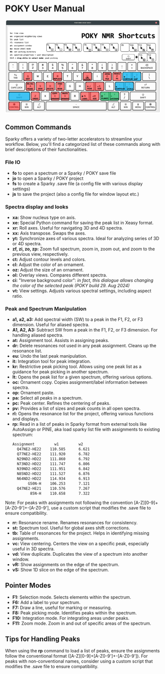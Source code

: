 # POKY User Manual

![POKY / SPARKY shortcuts cheat sheet](./images/poky_cheat_sheet_screenshot.png)


## Common Commands

Sparky offers a variety of two-letter accelerators to streamline your workflow. Below, you'll find a categorized list of these commands along with brief descriptions of their functionalities.


### File IO

- **fo** to open a spectrum or a Sparky / POKY save file
- **jo** to open a Sparky / POKY project
- **fs** to create a Sparky .save file (a config file with various display settings)
- **js** to save the project (also a config file for window layout etc.)


### Spectra display and looks
- **xa:** Show nucleus type on axis.
- **xe:** Special Python command for saving the peak list in Xeasy format.
- **xr:** Roll axes. Useful for navigating 3D and 4D spectra.
- **xx:** Axis transpose. Swaps the axes.
- **yt:** Synchronize axes of various spectra. Ideal for analyzing series of 3D or 4D spectra.
- **zf, zi, zo, zp:** Zoom full spectrum, zoom in, zoom out, and zoom to the previous view, respectively.
- **ct:** Adjust contour levels and colors.
- **cl:** Adjust the color of an ornament.
- **oz:** Adjust the size of an ornament.
- **ol:** Overlay views. Compares different spectra.
- **ci:** "Inverse background color": *in fact, this dialogue allows changing the color of the selected peak (POKY build 29. Aug 2024)*
- **vt:** View settings. Adjusts various spectral settings, including aspect ratio.

### Peak and Spectrum Manipulation

- **a1, a2, a3:** Add spectral width (SW) to a peak in the F1, F2, or F3 dimension. Useful for aliased spectra.
- **A1, A2, A3:** Subtract SW from a peak in the F1, F2, or F3 dimension. For handling aliased spectra.
- **at:** Assignment tool. Assists in assigning peaks.
- **dr:** Delete resonances not used in any peak assignment. Cleans up the resonance list.
- **eu:** Undo the last peak manipulation.
- **it:** Integration tool for peak integration.
- **kr:** Restrictive peak picking tool. Allows using one peak list as a guidance for peak picking in another spectrum.
- **lt:** Opens the peak list for a given spectrum, offering various options.
- **oc:** Ornament copy. Copies assignment/label information between spectra.
- **op:** Ornament paste.
- **pa:** Select all peaks in a spectrum.
- **pc:** Peak center. Refines the centering of peaks.
- **pv:** Provides a list of sizes and peak counts in all open spectra.
- **rl:** Opens the resonance list for the project, offering various functions and displays.
- **rp:** Read in a list of peaks in Sparky format from external tools like AutoAssign or PINE, aka load sparky list file with assignments to existing spectrum:
    ```
    Assignment         w1         w2  
      Q47NE2-HE22    110.585      6.621 
      Q77NE2-HE22    111.920      6.782 
      N29ND2-HD22    111.860      6.792 
      N73ND2-HD22    111.747      6.806 
      N39ND2-HD22    111.951      6.842 
      N85ND2-HD22    111.527      6.876 
      N64ND2-HD22    114.934      6.913 
           G50N-H    106.253      7.121 
      Q47NE2-HE21    110.576      7.267 
            85N-H    110.658      7.322 
    ```
 
Note: For peaks with assignments not following the convention [A-Z][0-9]+[A-Z0-9']+-[A-Z0-9'], use a custom script that modifies the .save file to ensure compatibility.

- **rr:** Resonance rename. Renames resonances for consistency.
- **st:** Spectrum tool. Useful for global axes shift corrections.
- **tb:** Table of resonances for the project. Helps in identifying missing assignments.
- **vc:** View centering. Centers the view on a specific peak, especially useful in 3D spectra.
- **vd:** View duplicate. Duplicates the view of a spectrum into another window.
- **vR:** Show assignments on the edge of the spectrum.
- **vS:** Show 1D slice on the edge of the spectrum.



## Pointer Modes

- **F1:** Selection mode. Selects elements within the spectrum.
- **F6:** Add a label to your spectrum.
- **F7:** Draw a line, useful for marking or measuring.
- **F8:** Peak picking mode. Identifies peaks within the spectrum.
- **F10:** Integration mode. For integrating areas under peaks.
- **F11:** Zoom mode. Zoom in and out of specific areas of the spectrum.

## Tips for Handling Peaks

When using the **rp** command to load a list of peaks, ensure the assignments follow the conventional format ([A-Z][0-9]+[A-Z0-9']+-[A-Z0-9']). For peaks with non-conventional names, consider using a custom script that modifies the .save file to ensure compatibility.

